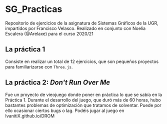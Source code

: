 # SG_Practicas
Repositorio de ejercicios de la asignatura de Sistemas Gráficos de la UGR, impartidos por Francisco Velasco.
Realizado en conjunto con Noelia Escalera (@Arelaxe) para el curso 2020/21

## La práctica 1
Consiste en realizar un total de 12 ejercicios, que son pequeños proyectos para familiarizarse con `Three.js`.
## La práctica 2: *Don't Run Over Me*
Fue un proyecto de vieojuego donde poner en práctica lo que se sabía en la Práctica 1. Durante el desarrollo del juego, que duró más de 60 horas,
hubo bastantes problemas de optimización que tratamos de solventar.
Puede por ello ocasionar ciertos bugs o lag.
Podéis jugar al juego en IvanitiX.github.io/DROM
